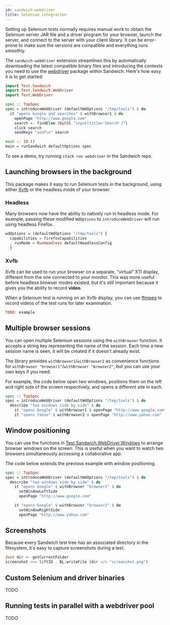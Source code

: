 ```yaml
---
id: sandwich-webdriver
title: Selenium integration
---
```


Setting up Selenium tests normally requires manual work to obtain the Selenium server JAR file and a driver program for your browser, launch the server, and connect to the server with your client library. It can be error-prone to make sure the versions are compatible and everything runs smoothly.

The `sandwich-webdriver` extension streamlines this by automatically downloading the latest compatible binary files and introducing the contexts you need to use the [webdriver](https://hackage.haskell.org/package/webdriver) package within Sandwich. Here's how easy it is to get started:

```haskell
import Test.Sandwich
import Test.Sandwich.WebDriver
import Test.WebDriver

spec :: TopSpec
spec = introduceWebDriver (defaultWdOptions "/tmp/tools") $ do
  it "opens Google and searches" $ withBrowser1 $ do
    openPage "http://www.google.com"
    search <- findElem (ByCSS "input[title='Search']")
    click search
    sendKeys "asdf\n" search

main :: IO ()
main = runSandwich defaultOptions spec
```

To see a demo, try running `stack run webdriver` in the Sandwich repo.

## Launching browsers in the background

This package makes it easy to run Selenium tests in the background, using either [Xvfb](https://en.wikipedia.org/wiki/Xvfb) or the headless mode of your browser.

### Headless

Many browsers now have the ability to natively run in headless mode. For example, passing these modified `WdOptions` to `introduceWebDriver` will run using headless Firefox.

```haskell
wdOptions = (defaultWdOptions "/tmp/tools") {
  capabilities = firefoxCapabilities
  , runMode = RunHeadless defaultHeadlessConfig
  }
```

### Xvfb

Xvfb can be used to run your browser on a separate, "virtual" X11 display, different from the one connected to your monitor. This was more useful before headless browser modes existed, but it's still important because it gives you the ability to record **video**.

When a Selenium test is running on an Xvfb display, you can use [ffmpeg](https://ffmpeg.org/) to record videos of the test runs for later examination.

```haskell
TODO: example
```

## Multiple browser sessions

You can open multiple Selenium sessions using the `withBrowser` function. It accepts a string key representing the name of the session. Each time a new session name is seen, it will be created if it doesn't already exist.

The library provides `withBrowser1`/`withBrowser2` as convenience functions for `withBrowser "browser1"`/`withBrowser "browser2"`, but you can use your own keys if you need.

For example, the code below open two windows, positions them on the left and right side of the screen respectively, and opens a different site in each.

```haskell
spec :: TopSpec
spec = introduceWebDriver (defaultWdOptions "/tmp/tools") $ do
  describe "two windows side by side" $ do
    it "opens Google" $ withBrowser1 $ openPage "http://www.google.com"
    it "opens Yahoo" $ withBrowser2 $ openPage "http://www.yahoo.com"
```

## Window positioning

You can use the functions in [Test.Sandwich.WebDriver.Windows](#) to arrange browser windows on the screen. This is useful when you want to watch two browsers simultaneously accessing a collaborative app.

The code below extends the previous example with window positioning.

```haskell
spec :: TopSpec
spec = introduceWebDriver (defaultWdOptions "/tmp/tools") $ do
  describe "two windows side by side" $ do
    it "opens Google" $ withBrowser "browser1" $ do
      setWindowLeftSide
      openPage "http://www.google.com"

    it "opens Google" $ withBrowser "browser2" $ do
      setWindowRightSide
      openPage "http://www.yahoo.com"
```

## Screenshots

Because every Sandwich test tree has an associated directory in the filesystem, it's easy to capture screenshots during a test.

```haskell
Just dir <- getCurrentFolder
screenshot >>= liftIO . BL.writeFile (dir </> "screenshot.png")
```

## Custom Selenium and driver binaries

TODO

## Running tests in parallel with a webdriver pool

TODO
